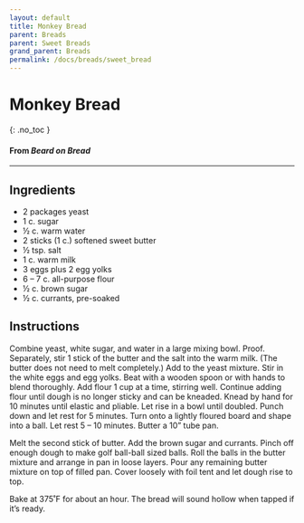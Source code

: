 ```yaml
---
layout: default
title: Monkey Bread
parent: Breads
parent: Sweet Breads
grand_parent: Breads
permalink: /docs/breads/sweet_bread
---
```


# Monkey Bread
{: .no_toc }
#### From <i>Beard on Bread</i>

---

## Ingredients
<ul>
	<li>2 packages yeast</li>
	<li>1 c. sugar</li>
	<li>½ c. warm water</li>
	<li>2 sticks (1 c.) softened sweet butter</li>
	<li>½ tsp. salt</li>
	<li>1 c. warm milk</li>
	<li>3 eggs plus 2 egg yolks</li>
	<li>6 – 7 c. all-purpose flour</li>
	<li>½ c. brown sugar</li>
	<li>½ c. currants, pre-soaked</li>
</ul>

## Instructions
Combine yeast, white sugar, and water in a large mixing
bowl. Proof. Separately, stir 1 stick of the butter and the salt into the warm
milk. (The butter does not need to melt completely.) Add to the yeast mixture.
Stir in the white eggs and egg yolks. Beat with a wooden spoon or with hands to
blend thoroughly. Add flour 1 cup at a time, stirring well. Continue adding
flour until dough is no longer sticky and can be kneaded. Knead by hand for 10
minutes until elastic and pliable. Let rise in a bowl until doubled. Punch down
and let rest for 5 minutes. Turn onto a lightly floured board and shape into a
ball. Let rest 5 – 10 minutes. Butter a 10” tube pan.

Melt the second stick of butter. Add the brown sugar and
currants. Pinch off enough dough to make golf ball-ball sized balls. Roll the
balls in the butter mixture and arrange in pan in loose layers. Pour any
remaining butter mixture on top of filled pan. Cover loosely with foil tent and
let dough rise to top.

Bake at 375˚F for about an hour. The bread will sound hollow
when tapped if it’s ready.